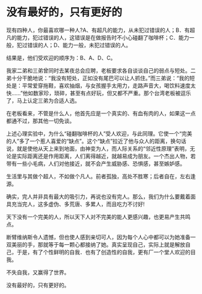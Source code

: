# 没有最好的，只有更好的

现有四种人，你最喜欢哪一种人?A、有超凡的能力，从未犯过错误的人；B．有超凡的能力，犯过错误的人，这错误是在做报告时不小心碰翻了咖啡杯；C．能力一般，犯过错误的人；D、能力一般，未犯过错误的人。 

结果是，他们受欢迎的顺序为：B、A、D、C。 

我家二弟和三弟曾同时去某夜总会应聘，老板要求各自谈谈自己的弱点与短处。二弟十分干脆地说：“我没有短处，正如没有尾巴可以让人抓住。”而三弟说：“我的短处是：平常爱穿拖鞋，喜欢抽烟，与女孩握手太用力，走路声音大，喝饮料速度太快……”他如数家珍，琐碎，甚至有点好玩，但又都不严重。那个台湾老板被逗乐了，马上认定三弟为合适人选。 

在老板看来，不管是什么人，他首先应是一个真实的、有血有肉的人，如果这一点都通不过，那其他一切免谈。 

上述心理实验中，为什么“碰翻咖啡杯的人”受人欢迎，与此同理。它使一个“完美的人”多了一个惹人喜爱的“缺点”。这个“缺点”拉近了他与众人的距离，换句话说，就是使他从天上来到地面，由神变为人，而人际关系的“邻近性原理”表明，无论是实际距离还是作用距离，人们离得越近，就越易成为朋友。一个杰出人物，若带有一些小毛病，人们对他接近，就不会产生威胁感、恐惧感，甚至嫉妒感。 

生活里与其做个超人，不如做个凡人。前者孤独，高处不胜寒；后者自在，左右逢源。 

确实，完人并非具有最大的吸引力，再说也没有完人。那么，我们为什么要戴着面具充当完人，这多虚伪、多荒唐、多累人，而且吃力不讨好! 

天下没有一个完美的人，所以天下人对不完美的能人更感兴趣，也更易产生共鸣点。 

断臂维纳斯令人遗憾，但也使人感到亲切可人，因为每个人心中都可以为她准备一双美丽的手，那就等于每一颗心都接纳了她。真实呈现自己，实际上就是解放自己，于是，有了个性鲜明的自我．也有了创造性的自我，更有厂一个堂人欢迎的目我。 

不失自我，又赢得了世界。 

没有最好的，只有更好的。
 